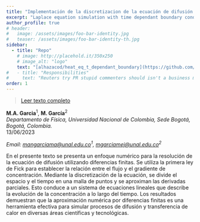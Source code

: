 ```yaml
---
title: "Implementación de la discretizacion de la ecuación de difusión por medio de diferencias finitas"
excerpt: "Laplace equation simulation with time dependant boundary conditions."
author_profile: true
# header:
#   image: /assets/images/foo-bar-identity.jpg
#   teaser: /assets/images/foo-bar-identity-th.jpg
sidebar:
  - title: "Repo"
    # image: http://placehold.it/350x250
    # image_alt: "logo"
    text: "[alhazacod/heat_eq_t_dependant_boundary](https://github.com/alhazacod/heat_eq_t_dependant_boundary)"
#   - title: "Responsibilities"
#     text: "Reuters try PR stupid commenters should isn't a business model"
order: 1
---
```


> [Leer texto completo](https://github.com/rifusaki/rifusaki.github.io/blob/main/assets/files/Ecuacion%20de%20difusion.pdf)

**M.A. Garcia**<sup>1</sup>, **M. García**<sup>2</sup>  
*Departamento de Física, Universidad Nacional de Colombia, Sede Bogotá,
Bogotá, Colombia.*  
13/06/2023

*Email: mangarciama@unal.edu.co<sup>1</sup>, mgarciamej@unal.edu.co<sup>2</sup>*  

En el presente texto se presenta un enfoque numérico para la resolución de la ecuación de difusión utilizando diferencias finitas. Se utiliza la primera ley de Fick para establecer la relación entre el flujo y el gradiente de concentración. Mediante la discretización de la ecuación, se divide el espacio y el tiempo en una malla de puntos y se aproximan las derivadas parciales. Esto conduce a un sistema de ecuaciones lineales que describe la evolución de la concentración a lo largo del tiempo. Los resultados demuestran que la aproximación numérica por diferencias finitas es una herramienta efectiva para simular procesos de difusión y transferencia de calor en diversas áreas científicas y tecnológicas.